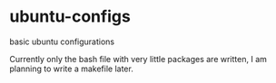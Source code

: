 # ubuntu-configs
basic ubuntu configurations

Currently only the bash file with very little packages are written, I am planning to write a makefile later.
